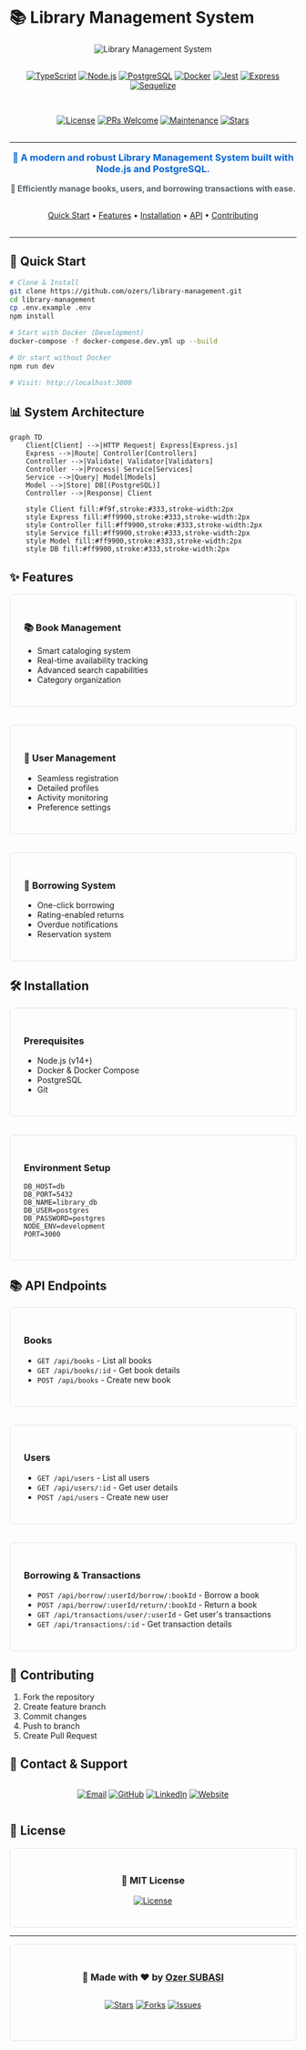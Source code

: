 # 📚 Library Management System

<div align="center">

<img src="https://img.shields.io/badge/Project-Library%20Management-blue?style=for-the-badge&logo=typescript" alt="Library Management System" />

<div style="display: flex; justify-content: center; gap: 1rem; flex-wrap: wrap; margin: 1rem 0;">

[![TypeScript](https://img.shields.io/badge/TypeScript-007ACC?style=for-the-badge&logo=typescript&logoColor=white)](https://www.typescriptlang.org/)
[![Node.js](https://img.shields.io/badge/Node.js-43853D?style=for-the-badge&logo=node.js&logoColor=white)](https://nodejs.org/)
[![PostgreSQL](https://img.shields.io/badge/PostgreSQL-316192?style=for-the-badge&logo=postgresql&logoColor=white)](https://www.postgresql.org/)
[![Docker](https://img.shields.io/badge/Docker-2496ED?style=for-the-badge&logo=docker&logoColor=white)](https://www.docker.com/)
[![Jest](https://img.shields.io/badge/Jest-C21325?style=for-the-badge&logo=jest&logoColor=white)](https://jestjs.io/)
[![Express](https://img.shields.io/badge/Express-000000?style=for-the-badge&logo=express&logoColor=white)](https://expressjs.com/)
[![Sequelize](https://img.shields.io/badge/Sequelize-52B0E7?style=for-the-badge&logo=sequelize&logoColor=white)](https://sequelize.org/)

</div>

<div style="display: flex; justify-content: center; gap: 1rem; flex-wrap: wrap; margin: 1rem 0;">

[![License](https://img.shields.io/badge/License-MIT-green.svg?style=for-the-badge)](LICENSE)
[![PRs Welcome](https://img.shields.io/badge/PRs-welcome-brightgreen.svg?style=for-the-badge)](CONTRIBUTING.md)
[![Maintenance](https://img.shields.io/badge/Maintained%3F-yes-green.svg?style=for-the-badge)](https://github.com/ozers/library-management/graphs/commit-activity)
[![Stars](https://img.shields.io/github/stars/ozers/library-management?style=for-the-badge)](https://github.com/ozers/library-management/stargazers)

</div>

---

<h3 style="color: #0366d6; margin: 1rem 0;">🌟 A modern and robust Library Management System built with Node.js and PostgreSQL.</h3>
<h4 style="color: #586069; margin: 1rem 0;">📖 Efficiently manage books, users, and borrowing transactions with ease.</h4>

<div style="display: flex; justify-content: center; gap: 1rem; flex-wrap: wrap; margin: 1rem 0;">

[Quick Start](#-quick-start) •
[Features](#-features) •
[Installation](#-installation) •
[API](#-api) •
[Contributing](#-contributing)

</div>

---

</div>

## 🚀 Quick Start

```bash
# Clone & Install
git clone https://github.com/ozers/library-management.git
cd library-management
cp .env.example .env
npm install

# Start with Docker (Development)
docker-compose -f docker-compose.dev.yml up --build

# Or start without Docker
npm run dev

# Visit: http://localhost:3000
```

## 📊 System Architecture

```mermaid
graph TD
    Client[Client] -->|HTTP Request| Express[Express.js]
    Express -->|Route| Controller[Controllers]
    Controller -->|Validate| Validator[Validators]
    Controller -->|Process| Service[Services]
    Service -->|Query| Model[Models]
    Model -->|Store| DB[(PostgreSQL)]
    Controller -->|Response| Client

    style Client fill:#f9f,stroke:#333,stroke-width:2px
    style Express fill:#ff9900,stroke:#333,stroke-width:2px
    style Controller fill:#ff9900,stroke:#333,stroke-width:2px
    style Service fill:#ff9900,stroke:#333,stroke-width:2px
    style Model fill:#ff9900,stroke:#333,stroke-width:2px
    style DB fill:#ff9900,stroke:#333,stroke-width:2px
```

## ✨ Features

<div style="display: flex; justify-content: flex-start; gap: 2rem; flex-wrap: wrap;">

<div style="flex: 1; min-width: 300px; padding: 1.5rem; border-radius: 8px; border: 1px solid #e1e4e8;">

### 📚 Book Management
- Smart cataloging system
- Real-time availability tracking
- Advanced search capabilities
- Category organization

</div>

<div style="flex: 1; min-width: 300px; padding: 1.5rem; border-radius: 8px; border: 1px solid #e1e4e8;">

### 👥 User Management
- Seamless registration
- Detailed profiles
- Activity monitoring
- Preference settings

</div>

<div style="flex: 1; min-width: 300px; padding: 1.5rem; border-radius: 8px; border: 1px solid #e1e4e8;">

### 🔄 Borrowing System
- One-click borrowing
- Rating-enabled returns
- Overdue notifications
- Reservation system

</div>

</div>

## 🛠 Installation

<div style="display: flex; justify-content: flex-start; gap: 2rem; flex-wrap: wrap;">

<div style="flex: 1; min-width: 300px; padding: 1.5rem; border-radius: 8px; border: 1px solid #e1e4e8;">

### Prerequisites
- Node.js (v14+)
- Docker & Docker Compose
- PostgreSQL
- Git

</div>

<div style="flex: 1; min-width: 300px; padding: 1.5rem; border-radius: 8px; border: 1px solid #e1e4e8;">

### Environment Setup
```env
DB_HOST=db
DB_PORT=5432
DB_NAME=library_db
DB_USER=postgres
DB_PASSWORD=postgres
NODE_ENV=development
PORT=3000
```

</div>

</div>

## 📚 API Endpoints

<div style="display: flex; justify-content: flex-start; gap: 2rem; flex-wrap: wrap;">

<div style="flex: 1; min-width: 300px; padding: 1.5rem; border-radius: 8px; border: 1px solid #e1e4e8;">

### Books
- `GET /api/books` - List all books
- `GET /api/books/:id` - Get book details
- `POST /api/books` - Create new book

</div>

<div style="flex: 1; min-width: 300px; padding: 1.5rem; border-radius: 8px; border: 1px solid #e1e4e8;">

### Users
- `GET /api/users` - List all users
- `GET /api/users/:id` - Get user details
- `POST /api/users` - Create new user

</div>

<div style="flex: 1; min-width: 300px; padding: 1.5rem; border-radius: 8px; border: 1px solid #e1e4e8;">

### Borrowing & Transactions
- `POST /api/borrow/:userId/borrow/:bookId` - Borrow a book
- `POST /api/borrow/:userId/return/:bookId` - Return a book
- `GET /api/transactions/user/:userId` - Get user's transactions
- `GET /api/transactions/:id` - Get transaction details

</div>

</div>

## 📝 Contributing

1. Fork the repository
2. Create feature branch
3. Commit changes
4. Push to branch
5. Create Pull Request

## 📧 Contact & Support

<div align="center">

<div style="display: flex; justify-content: center; gap: 1rem; flex-wrap: wrap; margin: 1rem 0;">

[![Email](https://img.shields.io/badge/Email-ozersubasi.dev@gmail.com-D14836?style=for-the-badge&logo=gmail&logoColor=white)](mailto:ozersubasi.dev@gmail.com)
[![GitHub](https://img.shields.io/badge/GitHub-ozers-181717?style=for-the-badge&logo=github&logoColor=white)](https://github.com/ozers)
[![LinkedIn](https://img.shields.io/badge/LinkedIn-Ozer%20SUBASI-0077B5?style=for-the-badge&logo=linkedin&logoColor=white)](https://www.linkedin.com/in/ozer)
[![Website](https://img.shields.io/badge/Website-yayinliyor.com-FF6B6B?style=for-the-badge&logo=firefox&logoColor=white)](https://yayinliyor.com)

</div>

</div>

## 📝 License

<div align="center">

<div style="padding: 1.5rem; border-radius: 8px; border: 1px solid #e1e4e8; max-width: 600px;">

### 📜 MIT License
[![License](https://img.shields.io/badge/License-MIT-green.svg?style=for-the-badge)](LICENSE)

</div>

</div>

---

<div align="center">

<div style="padding: 1.5rem; border-radius: 8px; border: 1px solid #e1e4e8; max-width: 600px;">

### 🌟 Made with ❤️ by [Ozer SUBASI](https://github.com/ozers)

<div style="display: flex; justify-content: center; gap: 1rem; flex-wrap: wrap; margin: 1rem 0;">

[![Stars](https://img.shields.io/github/stars/ozers/library-management?style=social)](https://github.com/ozers/library-management/stargazers)
[![Forks](https://img.shields.io/github/forks/ozers/library-management?style=social)](https://github.com/ozers/library-management/network/members)
[![Issues](https://img.shields.io/github/issues/ozers/library-management?style=social)](https://github.com/ozers/library-management/issues)

</div>

</div>

</div>

